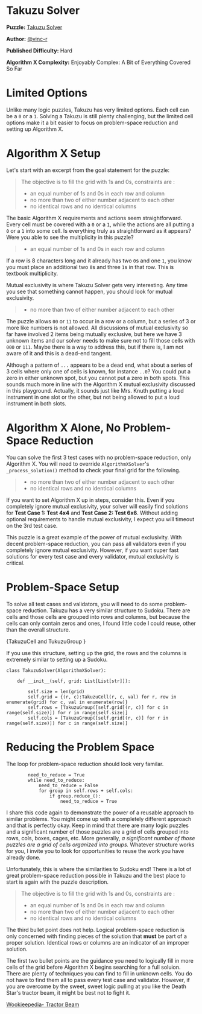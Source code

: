 # Takuzu Solver

__Puzzle:__ [Takuzu Solver](https://www.codingame.com/training/hard/takuzu-solver)

__Author:__ [@vinc-r](https://www.codingame.com/profile/fb82e6cef7c3f73e81256761a6cac2043494314)

__Published Difficulty:__ Hard

__Algorithm X Complexity:__ Enjoyably Complex: A Bit of Everything Covered So Far

# Limited Options

Unlike many logic puzzles, Takuzu has very limited options. Each cell can be a `0` or a `1`. Solving a Takuzu is still plenty challenging, but the limited cell options make it a bit easier to focus on problem-space reduction and setting up Algorithm X.

# Algorithm X Setup

Let's start with an excerpt from the goal statement for the puzzle:

>The objective is to fill the grid with 1s and 0s, constraints are :
> - an equal number of 1s and 0s in each row and column
> - no more than two of either number adjacent to each other
> - no identical rows and no identical columns

The basic Algorithm X requirements and actions seem straightforward. Every cell must be covered with a `0` or a `1`, while the actions are all putting a `0` or a `1` into some cell. Is everything truly as straightforward as it appears? Were you able to see the multiplicity in this puzzle?

>- an equal number of 1s and 0s in each row and column

If a row is 8 characters long and it already has two `0`s and one `1`, you know you must place an additional two `0`s and three `1`s in that row. This is textbook multiplicity.

Mutual exclusivity is where Takuzu Solver gets very interesting. Any time you see that something cannot happen, you should look for mutual exclusivity.

> - no more than two of either number adjacent to each other

The puzzle allows `00` or `11` to occur in a row or a column, but a series of 3 or more like numbers is not allowed. All discussions of mutual exclusivity so far have involved 2 items being mutually exclusive, but here we have 3 unknown items and our solver needs to make sure not to fill those cells with `000` or `111`. Maybe there is a way to address this, but if there is, I am not aware of it and this is a dead-end tangent.

Although a pattern of `...` appears to be a dead end, what about a series of 3 cells where only one of cells is known, for instance `..0`? You could put a zero in either unknown spot, but you cannot put a zero in both spots. This sounds much more in line with the Algorithm X mutual exclusivity discussed in this playground. Actually, it sounds just like Mrs. Knuth putting a loud instrument in one slot or the other, but not being allowed to put a loud instrument in both slots.

# Algorithm X Alone, No Problem-Space Reduction

You can solve the first 3 test cases with no problem-space reduction, only Algorithm X. You will need to override `AlgorithmXSolver`'s `_process_solution()` method to check your final grid for the following.

> - no more than two of either number adjacent to each other
> - no identical rows and no identical columns

If you want to set Algorithm X up in steps, consider this. Even if you completely ignore mutual exclusivity, your solver will easily find solutions for __Test Case 1: Test 4x4__ and __Test Case 2: Test 6x6__. Without adding optional requirements to handle mutual exclusivity, I expect you will timeout on the 3rd test case.

This puzzle is a great example of the power of mutual exclusivity. With decent problem-space reduction, you can pass all validators even if you completely ignore mutual exclusivity. However, if you want super fast solutions for every test case and every validator, mutual exclusivity is critical.


# Problem-Space Setup

To solve all test cases and validators, you will need to do some problem-space reduction. Takuzu has a very similar structure to Sudoku. There are cells and those cells are grouped into rows and columns, but because the cells can only contain zeros and ones, I found little code I could reuse, other than the overall structure.

{TakuzuCell and TukuzuGroup }

If you use this structure, setting up the grid, the rows and the columns is extremely similar to setting up a Sudoku.


```
class TakuzuSolver(AlgorithmXSolver):

    def __init__(self, grid: List[List[str]]):

        self.size = len(grid)
        self.grid = {(r, c):TakuzuCell(r, c, val) for r, row in enumerate(grid) for c, val in enumerate(row)}
        self.rows = [TakuzuGroup([self.grid[(r, c)] for c in range(self.size)]) for r in range(self.size)]
        self.cols = [TakuzuGroup([self.grid[(r, c)] for r in range(self.size)]) for c in range(self.size)]
```

# Reducing the Problem Space

The loop for problem-space reduction should look very familar.

```
        need_to_reduce = True
        while need_to_reduce:
            need_to_reduce = False
            for group in self.rows + self.cols:
                if group.reduce_():
                    need_to_reduce = True
```

I share this code again to demonstrate the power of a reusable approach to similar problems. You might come up with a completely different approach and that is perfectly okay. Keep in mind that there are many logic puzzles and a significant number of those puzzles are a grid of cells grouped into rows, cols, boxes, cages, etc. More generally,  _a significant number of those puzzles are a grid of cells organized into groups._ Whatever structure works for you, I invite you to look for opportunities to reuse the work you have already done.

Unfortunately, this is where the similarities to Sudoku end! There is a lot of great problem-space reduction possible in Takuzu and the best place to start is again with the puzzle description.

>The objective is to fill the grid with 1s and 0s, constraints are :
> - an equal number of 1s and 0s in each row and column
> - no more than two of either number adjacent to each other
> - no identical rows and no identical columns

The third bullet point does not help. Logical problem-space reduction is only concerned with finding pieces of the solution that __must__ be part of a proper solution. Identical rows or columns are an indicator of an improper solution.

The first two bullet points are the guidance you need to logically fill in more cells of the grid before Algorithm X begins searching for a full soluion. There are plenty of techniques you can find to fill in unknown cells. You do not have to find them all to pass every test case and validator. However, if you are overcome by the sweet, sweet logic pulling at you like the Death Star's tractor beam, it might be best not to fight it.

[Wookieepedia- Tractor Beam](https://starwars.fandom.com/wiki/Tractor_beam/Legends)

